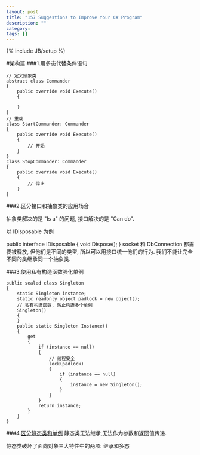 ```yaml
---
layout: post
title: "157 Suggestions to Improve Your C# Program"
description: ""
category: 
tags: []
---
```

{% include JB/setup %}

#架构篇
###1.用多态代替条件语句

	// 定义抽象类
	abstract class Commander
	{
		public override void Execute()
		{
		
		}
	}
	// 重载
	class StartCommander: Commander
	{
		public override void Execute()
		{
			// 开始
		}
	}												
	class StopCommander: Commander
	{
		public override void Execute()
		{
			// 停止
		}
	}
	
###2.区分接口和抽象类的应用场合

抽象类解决的是 "Is a" 的问题, 接口解决的是 "Can do".

以 IDisposable 为例

public interface IDisposable
{
	void Dispose();
}
socket 和 DbConnection 都需要被释放, 但他们是不同的类型, 所以可以用接口统一他们的行为.
我们不能让完全不同的类继承同一个抽象类.	

###3.使用私有构造函数强化单例

	public sealed class Singleton
	{
		static Singleton instance;
		static readonly object padlock = new object();
		// 私有构造函数, 防止构造多个单例
		Singleton()
		{
		}
		public static Singleton Instance()
		{
			get
			{
				if (instance == null)
				{
					// 线程安全
					lock(padlock)
					{
						if (instance == null)
						{
							instance = new Singleton();
						}
					}
				}
				return instance;
			}
		}
	}
	
###4.[区分静态类和单例](http://msdn.microsoft.com/en-us/library/79b3xss3\(v=vs.90\).aspx)
静态类无法继承,无法作为参数和返回值传递.

静态类破坏了面向对象三大特性中的两项: 继承和多态